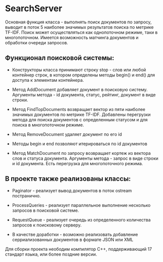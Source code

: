 # SearchServer
Основная функция класса - выполнять поиск документов по запросу, выводит в поток 5 наиболее значимых результатов поиска по метрике TF-IDF. Поиск может осуществляться как однопоточном режиме, таки в многопоточном. Имеется возможность матчинга документов и обработки очереди запросов.

Функционал поисковой системы:
-----------------------------

+ Конструкторы класса принимают строку stop - слов или любой контейнер строк, в котором определены методы begin() и end() для доступа к элементам контейнера.

+ Метод AddDocument добавляет документ в поисковую систему. Аргументы метода - id документа, статус, рейтинг, документ в виде строки.

+ Метод FindTopDocuments возвращает вектор из пяти наиболее значимых документов по метрике TF-IDF. Добавлены перегрузки метода для поиска документов с определенным статусом и для поиска в многопоточном режиме.

+ Метод RemoveDocument удаляет документ по его id

+ Методы begin и end позволяют итерироваться по id документов

+ Метод MatchDocument по запросу возвращает кортеж из вектора слов и статуса документа. Аргументы метода - запрос в виде строки и id документа. Есть перегрузка для многопоточного режима.


В проекте также реализованы классы:
-----------------------------------

+ Paginator - реализует вывод документов в поток ostream постранично.

+ ProcessQueries - реализует параллельное выполнение несколько запросов в поисковой системе.

+ RequestQueue - реализует очередь из определенного количества запросов к поисковому серверу.

+ В качестве доработки - возможно реализовать добавление серриализованных документов в формате JSON или XML  

Для сборки проекта неободим компилятор С++, поддерживающий 17 стандарт языка, или более поздние версии.
